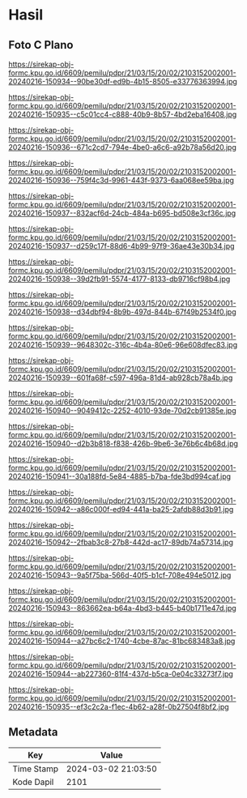 # Hasil

## Foto C Plano

https://sirekap-obj-formc.kpu.go.id/6609/pemilu/pdpr/21/03/15/20/02/2103152002001-20240216-150934--90be30df-ed9b-4b15-8505-e33776363994.jpg

https://sirekap-obj-formc.kpu.go.id/6609/pemilu/pdpr/21/03/15/20/02/2103152002001-20240216-150935--c5c01cc4-c888-40b9-8b57-4bd2eba16408.jpg

https://sirekap-obj-formc.kpu.go.id/6609/pemilu/pdpr/21/03/15/20/02/2103152002001-20240216-150936--671c2cd7-794e-4be0-a6c6-a92b78a56d20.jpg

https://sirekap-obj-formc.kpu.go.id/6609/pemilu/pdpr/21/03/15/20/02/2103152002001-20240216-150936--759f4c3d-9961-443f-9373-6aa068ee59ba.jpg

https://sirekap-obj-formc.kpu.go.id/6609/pemilu/pdpr/21/03/15/20/02/2103152002001-20240216-150937--832acf6d-24cb-484a-b695-bd508e3cf36c.jpg

https://sirekap-obj-formc.kpu.go.id/6609/pemilu/pdpr/21/03/15/20/02/2103152002001-20240216-150937--d259c17f-88d6-4b99-97f9-36ae43e30b34.jpg

https://sirekap-obj-formc.kpu.go.id/6609/pemilu/pdpr/21/03/15/20/02/2103152002001-20240216-150938--39d2fb91-5574-4177-8133-db9716cf98b4.jpg

https://sirekap-obj-formc.kpu.go.id/6609/pemilu/pdpr/21/03/15/20/02/2103152002001-20240216-150938--d34dbf94-8b9b-497d-844b-67f49b2534f0.jpg

https://sirekap-obj-formc.kpu.go.id/6609/pemilu/pdpr/21/03/15/20/02/2103152002001-20240216-150939--9648302c-316c-4b4a-80e6-96e608dfec83.jpg

https://sirekap-obj-formc.kpu.go.id/6609/pemilu/pdpr/21/03/15/20/02/2103152002001-20240216-150939--601fa68f-c597-496a-81d4-ab928cb78a4b.jpg

https://sirekap-obj-formc.kpu.go.id/6609/pemilu/pdpr/21/03/15/20/02/2103152002001-20240216-150940--9049412c-2252-4010-93de-70d2cb91385e.jpg

https://sirekap-obj-formc.kpu.go.id/6609/pemilu/pdpr/21/03/15/20/02/2103152002001-20240216-150940--d2b3b818-f838-426b-9be6-3e76b6c4b68d.jpg

https://sirekap-obj-formc.kpu.go.id/6609/pemilu/pdpr/21/03/15/20/02/2103152002001-20240216-150941--30a188fd-5e84-4885-b7ba-fde3bd994caf.jpg

https://sirekap-obj-formc.kpu.go.id/6609/pemilu/pdpr/21/03/15/20/02/2103152002001-20240216-150942--a86c000f-ed94-441a-ba25-2afdb88d3b91.jpg

https://sirekap-obj-formc.kpu.go.id/6609/pemilu/pdpr/21/03/15/20/02/2103152002001-20240216-150942--2fbab3c8-27b8-442d-ac17-89db74a57314.jpg

https://sirekap-obj-formc.kpu.go.id/6609/pemilu/pdpr/21/03/15/20/02/2103152002001-20240216-150943--9a5f75ba-566d-40f5-b1cf-708e494e5012.jpg

https://sirekap-obj-formc.kpu.go.id/6609/pemilu/pdpr/21/03/15/20/02/2103152002001-20240216-150943--863662ea-b64a-4bd3-b445-b40b1711e47d.jpg

https://sirekap-obj-formc.kpu.go.id/6609/pemilu/pdpr/21/03/15/20/02/2103152002001-20240216-150944--a27bc6c2-1740-4cbe-87ac-81bc683483a8.jpg

https://sirekap-obj-formc.kpu.go.id/6609/pemilu/pdpr/21/03/15/20/02/2103152002001-20240216-150944--ab227360-81f4-437d-b5ca-0e04c33273f7.jpg

https://sirekap-obj-formc.kpu.go.id/6609/pemilu/pdpr/21/03/15/20/02/2103152002001-20240216-150935--ef3c2c2a-f1ec-4b62-a28f-0b27504f8bf2.jpg


## Metadata

| Key        | Value               |
| ---------- | ------------------- |
| Time Stamp | 2024-03-02 21:03:50 |
| Kode Dapil | 2101                |



